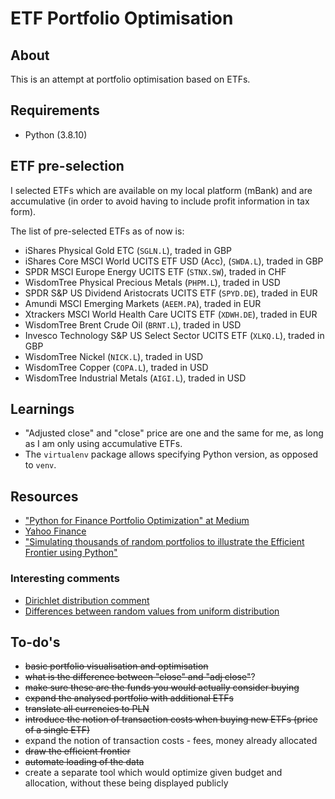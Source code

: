 # ETF Portfolio Optimisation

## About

This is an attempt at portfolio optimisation based on ETFs.

## Requirements

- Python (3.8.10)

## ETF pre-selection

I selected ETFs which are available on my local platform (mBank) and are accumulative (in order to avoid having to include profit information in tax form).

The list of pre-selected ETFs as of now is:

- iShares Physical Gold ETC (`SGLN.L`), traded in GBP
- iShares Core MSCI World UCITS ETF USD (Acc), (`SWDA.L`), traded in GBP
- SPDR MSCI Europe Energy UCITS ETF (`STNX.SW`), traded in CHF
- WisdomTree Physical Precious Metals (`PHPM.L`), traded in USD
- SPDR S&P US Dividend Aristocrats UCITS ETF (`SPYD.DE`), traded in EUR
- Amundi MSCI Emerging Markets (`AEEM.PA`), traded in EUR
- Xtrackers MSCI World Health Care UCITS ETF (`XDWH.DE`), traded in EUR
- WisdomTree Brent Crude Oil (`BRNT.L`), traded in USD
- Invesco Technology S&P US Select Sector UCITS ETF (`XLKQ.L`), traded in GBP
- WisdomTree Nickel (`NICK.L`), traded in USD
- WisdomTree Copper (`COPA.L`), traded in USD
- WisdomTree Industrial Metals (`AIGI.L`), traded in USD

## Learnings

- "Adjusted close" and "close" price are one and the same for me, as long as I am only using accumulative ETFs.
- The `virtualenv` package allows specifying Python version, as opposed to `venv`.

## Resources

- ["Python for Finance Portfolio Optimization" at Medium](https://randerson112358.medium.com/python-for-finance-portfolio-optimization-66882498847)
- [Yahoo Finance](https://finance.yahoo.com/)
- ["Simulating thousands of random portfolios to illustrate the Efficient Frontier using Python"](https://www.interviewqs.com/blog/efficient-frontier)

### Interesting comments

- [Dirichlet distribution comment](https://stackoverflow.com/a/18662466)
- [Differences between random values from uniform distribution](https://stackoverflow.com/a/2640079)

## To-do's

- ~~basic portfolio visualisation and optimisation~~
- ~~what is the difference between "close" and "adj close"~~?
- ~~make sure these are the funds you would actually consider buying~~
- ~~expand the analysed portfolio with additional ETFs~~
- ~~translate all currencies to PLN~~
- ~~introduce the notion of transaction costs when buying new ETFs (price of a single ETF)~~
- expand the notion of transaction costs - fees, money already allocated
- ~~draw the efficient frontier~~
- ~~automate loading of the data~~
- create a separate tool which would optimize given budget and allocation, without these being displayed publicly
